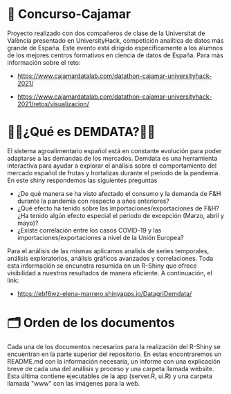 # 🏅 Concurso-Cajamar

Proyecto realizado con dos compañeros de clase de la Universitat de València presentado en UniversityHack, competición analítica de datos más grande de España. Este evento está dirigido específicamente a los alumnos de los mejores centros formativos en ciencia de datos de España. Para más información sobre el reto:

- https://www.cajamardatalab.com/datathon-cajamar-universityhack-2021/

- https://www.cajamardatalab.com/datathon-cajamar-universityhack-2021/retos/visualizacion/

# 🍇🥭¿Qué es DEMDATA?🥕🍅

El sistema agroalimentario español está en constante evolución para poder adaptarse a las demandas de los mercados. Demdata es una herramienta interactiva para ayudar a explorar el análisis sobre el comportamiento del mercado español de frutas y hortalizas durante el periodo de la pandemia. En este shiny respondemos las siguientes preguntas 

- ¿De qué manera se ha visto afectado el consumo y la demanda de F&H durante la pandemia con respecto a años anteriores?
- ¿Qué efecto ha tenido sobre las importaciones/exportaciones de F&H?¿Ha tenido algún efecto especial el periodo de excepción (Marzo, abril y mayo)?
- ¿Existe correlación entre los casos COVID-19 y las importaciones/exportaciones a nivel de la Unión Europea?

Para el análisis de las mismas aplicamos analisis de series temporales, análisis exploratorios, análisis gráficos avanzados y correlaciones. Toda esta información se encunetra resumida en un R-Shiny que ofrece visibilidad a nuestros resultados de manera eficiente. A continuación, el link:

- https://ebf6wz-elena-marrero.shinyapps.io/DatagriDemdata/

# 🗂 Orden de los documentos

Cada una de los documentos necesarios para la realización del R-Shiny se encuentran en la parte superior del repositorio. En estas encontraremos un README.md con la información necesaria, un informe con una explicación breve de cada una del análisis y proceso y una carpeta llamada website. Esta última contiene ejecutables de la app (server.R, ui.R) y una carpeta llamada "www" con las imágenes para la web.
	
